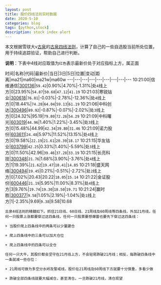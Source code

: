 ```yaml
---
layout: post
title: 股价四线法则实时数据
date: 2020-5-10
categories: blog
tags: [python,stock]
description: stock index alert
---
```



本文根据雪球大v[古泉](https://xueqiu.com/u/7148646888)的[古泉四线法则](https://xueqiu.com/7148646888/130498192)，计算了自己的一些自选股当前所处位置，用于持续追踪验证，帮助自己进行判断。

**说明**：下表中4线对应取值为`红色`表示最新价处于对应指标上方，属正面

时间|名称|代码|最新价|当日|3日|5日|位置|变动|距离|ma21|ma60|ma21w|ma60w
---|---|---|---|---|---|---|---|---
10:21:00|信维通信|[300136](https://xueqiu.com/S/SZ300136)|`59.42`|0.90%|4.70%|-1.31%|处`4`线上方|0|23.95%|`54.87`|`50.68`|`47.12`|`41.19`
10:21:03|寒锐钴业|[300618](https://xueqiu.com/S/SZ300618)|`76.01`|-0.03%|-2.78%|-12.36%|处`4`线上方|0|18.44%|`74.28`|`64.04`|`59.13`|`61.19`
10:21:06|中科创达|[300496](https://xueqiu.com/S/SZ300496)|`89.92`|-0.87%|-0.07%|-2.02%|处`3`线上方|0|24.32%|95.19|`79.80`|`72.26`|`54.29`
10:21:09|中科曙光|[603019](https://xueqiu.com/S/SH603019)|`44.96`|1.40%|1.22%|-3.45%|处`3`线上方|0|15.48%|44.99|`42.34`|`39.80`|`31.46`
10:21:09|诺力股份|[603611](https://xueqiu.com/S/SH603611)|`24.48`|5.97%|11.52%|13.15%|处`4`线上方|0|19.58%|`22.19`|`21.61`|`20.39`|`18.17`
10:21:15|华友钴业|[603799](https://xueqiu.com/S/SH603799)|`42.25`|0.33%|1.40%|-5.59%|处`3`线上方|0|11.50%|42.96|`39.46`|`37.28`|`33.19`
10:21:15|长亮科技|[300348](https://xueqiu.com/S/SZ300348)|`21.76`|1.68%|3.90%|-3.76%|处`4`线上方|1|19.39%|`21.62`|`19.47`|`18.41`|`14.85`
10:21:18|盛天网络|[300494](https://xueqiu.com/S/SZ300494)|`19.45`|0.21%|-0.51%|-2.72%|处`2`线上方|0|7.02%|20.43|20.22|`18.05`|`15.14`
10:21:22|金证股份|[600446](https://xueqiu.com/S/SH600446)|`21.19`|5.95%|11.00%|8.31%|处`4`线上方|3|9.76%|`19.74`|`19.30`|`18.50`|`19.71`
10:21:24|赢时胜|[300377](https://xueqiu.com/S/SZ300377)|`9.58`|1.05%|2.19%|-1.04%|处`1`线上方|1|-2.35%|9.69|`9.38`|9.58|10.68

```
古泉4线法则的精髓如下。抓住21日线、60日线、21周线及60周线等四条线，外加21月线，任何一只股票上涨都要穿过这四条线，任何一只股票要想爆雷也要先下穿过这四条线：

+ 当股价爬上四条线中的两条可以少量建仓

+ 爬上四条线中的三条可以加大仓位

+ 爬上四条线中的四条可以全仓

任何一只大牛，其股价都会坚守在21月线上方，不会轻易跌破21月线；相反，每跌破四条线中一条就减一些仓位：

+ 21周线可做为多空分水岭及警戒线，股价在21周线及60周线下方就要十分慎重，多看少做

+ 跌破全部四条线就要大幅减仓，甚至清仓，一旦跌破21月线，清仓观望
```